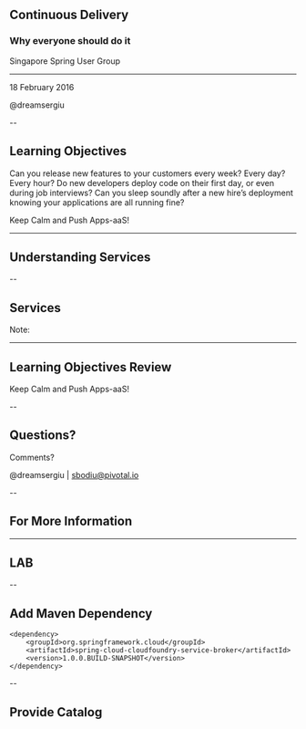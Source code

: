 <!-- .slide: class="center" style="text-align: center" transitionSpeed="slow" data-background="#01786e" -->

## Continuous Delivery 

### Why everyone should do it 

Singapore Spring User Group
<!-- .element: class="fa-icon fa fa-tags" -->

-----

18 February 2016
<!-- .element: class="fa-icon fa fa-calendar" -->

@dreamsergiu

--

## <!-- .element: class="fa-icon fa fa-certificate"-->Learning Objectives

Can you release new features to your customers every week? Every day? Every hour? Do new developers deploy code on their first day, or even during job interviews? Can you sleep soundly after a new hire’s deployment knowing your applications are all running fine?

Keep Calm and Push Apps-aaS!

---

<!-- .slide: class="center" style="text-align: center" -->
## Understanding Services

--

## <!-- .element: class="fa-icon fa fa-lightbulb-o" -->Services


Note:

---

## <!-- .element: class="fa-icon fa fa-certificate"-->Learning Objectives Review

 Keep Calm and Push Apps-aaS!

--

<!-- .slide: class="center" style="text-align: center" transitionSpeed="slow" data-background="#01786e" -->
## Questions?

Comments?

@dreamsergiu | sbodiu@pivotal.io

--

## <!-- .element: class="fa-icon fa fa-link"-->For More Information

---

## <!-- .element: class="fa-icon fa fa-flask"-->LAB

--

## Add Maven Dependency
```
<dependency>
    <groupId>org.springframework.cloud</groupId>
    <artifactId>spring-cloud-cloudfoundry-service-broker</artifactId>
    <version>1.0.0.BUILD-SNAPSHOT</version>
</dependency>
```

--

## Provide Catalog

``` java

```